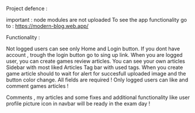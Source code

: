 Project defence :

important : node modules are not uploaded
To see the app functionality go to : https://modern-blog.web.app/

Functionality :

Not logged users can see only Home and Login button.
If you dont have account , trough the login button go to sing up link.
When you are logged user, you can create games review articles.
You can see your own articles
Sidebar with most liked Articles
Tag bar with used tags.
When you create game article should to wait for alert for succesfull uploaded image and the button color change.
All fields are required !
Only logged users can like and comment games articles !

Comments , my articles and some fixes and additional functionality like user profile picture icon in navbar will be ready in the exam day ! 
